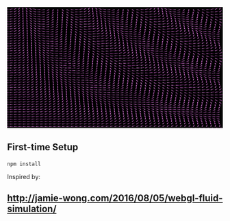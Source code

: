 
![picture](01.png)

## First-time Setup

```shell
npm install
```

Inspired by:
## http://jamie-wong.com/2016/08/05/webgl-fluid-simulation/